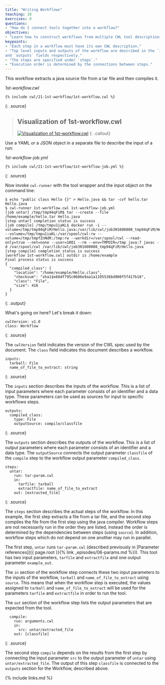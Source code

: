 ```yaml
---
title: "Writing Workflows"
teaching: 10
exercises: 0
questions:
- "How do I connect tools together into a workflow?"
objectives:
- "Learn how to construct workflows from multiple CWL tool descriptions."
keypoints:
- "Each step in a workflow must have its own CWL description."
- "Top level inputs and outputs of the workflow are described in the `inputs`
and `outputs` fields respectively."
- "The steps are specified under `steps`."
- "Execution order is determined by the connections between steps."
---
```

This workflow extracts a java source file from a tar file and then
compiles it.

*1st-workflow.cwl*

~~~
{% include cwl/21-1st-workflow/1st-workflow.cwl %}
~~~
{: .source}

> ## Visualization of 1st-workflow.cwl
> <a href="https://view.commonwl.org/workflows/github.com/common-workflow-language/user_guide/blob/gh-pages/_includes/cwl/21-1st-workflow/1st-workflow.cwl"><img src="https://view.commonwl.org/graph/svg/github.com/common-workflow-language/user_guide/blob/gh-pages/_includes/cwl/21-1st-workflow/1st-workflow.cwl" alt="Visualization of 1st-workflow.cwl" /></a>
{: .callout}

Use a YAML or a JSON object in a separate file to describe the input of a run:

*1st-workflow-job.yml*

~~~
{% include cwl/21-1st-workflow/1st-workflow-job.yml %}
~~~
{: .source}

Now invoke `cwl-runner` with the tool wrapper and the input object on the
command line:

~~~
$ echo "public class Hello {}" > Hello.java && tar -cvf hello.tar Hello.java
$ cwl-runner 1st-workflow.cwl 1st-workflow-job.yml
[job untar] /tmp/tmp94qFiM$ tar --create --file /home/example/hello.tar Hello.java
[step untar] completion status is success
[job compile] /tmp/tmpu1iaKL$ docker run -i --volume=/tmp/tmp94qFiM/Hello.java:/var/lib/cwl/job301600808_tmp94qFiM/Hello.java:ro --volume=/tmp/tmpu1iaKL:/var/spool/cwl:rw --volume=/tmp/tmpfZnNdR:/tmp:rw --workdir=/var/spool/cwl --read-only=true --net=none --user=1001 --rm --env=TMPDIR=/tmp java:7 javac -d /var/spool/cwl /var/lib/cwl/job301600808_tmp94qFiM/Hello.java
[step compile] completion status is success
[workflow 1st-workflow.cwl] outdir is /home/example
Final process status is success
{
  "compiled_class": {
    "location": "/home/example/Hello.class",
    "checksum": "sha1$e68df795c0686e9aa1a1195536bd900f5f417b18",
    "class": "File",
    "size": 416
  }
}
~~~
{: .output}

What's going on here?  Let's break it down:

~~~
cwlVersion: v1.0
class: Workflow
~~~
{: .source}

The `cwlVersion` field indicates the version of the CWL spec used by the
document.  The `class` field indicates this document describes a workflow.


~~~
inputs:
  tarball: File
  name_of_file_to_extract: string
~~~
{: .source}

The `inputs` section describes the inputs of the workflow.  This is a
list of input parameters where each parameter consists of an identifier
and a data type.  These parameters can be used as sources for input to
specific workflows steps.

~~~
outputs:
  compiled_class:
    type: File
    outputSource: compile/classfile
~~~
{: .source}

The `outputs` section describes the outputs of the workflow.  This is a
list of output parameters where each parameter consists of an identifier
and a data type.  The `outputSource` connects the output parameter `classfile`
of the `compile` step to the workflow output parameter `compiled_class`.

~~~
steps:
  untar:
    run: tar-param.cwl
    in:
      tarfile: tarball
      extractfile: name_of_file_to_extract
    out: [extracted_file]
~~~
{: .source}

The `steps` section describes the actual steps of the workflow.  In this
example, the first step extracts a file from a tar file, and the second
step compiles the file from the first step using the java compiler.
Workflow steps are not necessarily run in the order they are listed,
instead the order is determined by the dependencies between steps (using
`source`).  In addition, workflow steps which do not depend on one
another may run in parallel.

The first step, `untar` runs `tar-param.cwl` (described previously in
[Parameter references]({{ page.root }}{% link _episodes/06-params.md %})).
This tool has two input parameters, `tarfile` and `extractfile` and one output
parameter `example_out`.

The ``in`` section of the workflow step connects these two input parameters to
the inputs of the workflow, `tarball` and `name_of_file_to_extract` using
`source`.  This means that when the workflow step is executed, the values
assigned to `tarball` and `name_of_file_to_extract` will be used for the
parameters `tarfile` and `extractfile` in order to run the tool.

The `out` section of the workflow step lists the output parameters that are
expected from the tool.

~~~
  compile:
    run: arguments.cwl
    in:
      src: untar/extracted_file
    out: [classfile]
~~~
{: .source}

The second step `compile` depends on the results from the first step by
connecting the input parameter `src` to the output parameter of `untar` using
`untar/extracted_file`.  The output of this step `classfile` is connected to the
`outputs` section for the Workflow, described above.

{% include links.md %}

